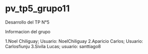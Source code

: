 # pv_tp5_grupo11
Desarrollo del TP N°5

Informacion del grupo

1.Noel Chiliguay; Usuario: NoelChiliguay
2.Aparicio Carlos; Usuario: Carlosfiunju
3.Sivila Lucas; usuario: santtiago8